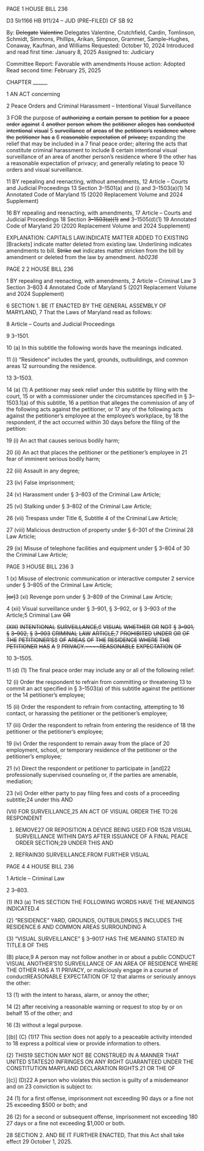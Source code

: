 PAGE 1
HOUSE BILL 236

D3 5lr1166
HB 911/24 – JUD (PRE–FILED) CF SB 92

By: ~~Delegate~~ ~~Valentine~~ Delegates Valentine, Crutchfield, Cardin, Tomlinson,
Schmidt, Simmons, Phillips, Arikan, Simpson, Grammer, Sample–Hughes,
Conaway, Kaufman, and Williams
Requested: October 10, 2024
Introduced and read first time: January 8, 2025
Assigned to: Judiciary

Committee Report: Favorable with amendments
House action: Adopted
Read second time: February 25, 2025

CHAPTER ______

1 AN ACT concerning

2 Peace Orders and Criminal Harassment – Intentional Visual Surveillance

3 FOR the purpose of ~~authorizing~~ ~~a~~ ~~certain~~ ~~person~~ ~~to~~ ~~petition~~ ~~for~~ ~~a~~ ~~peace~~ ~~order~~ ~~against~~
4 ~~another~~ ~~person~~ ~~whom~~ ~~the~~ ~~petitioner~~ ~~alleges~~ ~~has~~ ~~conducted~~ ~~intentional~~ ~~visual~~
5 ~~surveillance~~ ~~of~~ ~~areas~~ ~~of~~ ~~the~~ ~~petitioner’s~~ ~~residence~~ ~~where~~ ~~the~~ ~~petitioner~~ ~~has~~ ~~a~~
6 ~~reasonable~~ ~~expectation~~ ~~of~~ ~~privacy;~~ expanding the relief that may be included in a
7 final peace order; altering the acts that constitute criminal harassment to include
8 certain intentional visual surveillance of an area of another person’s residence where
9 the other has a reasonable expectation of privacy; and generally relating to peace
10 orders and visual surveillance.

11 BY repealing and reenacting, without amendments,
12 Article – Courts and Judicial Proceedings
13 Section 3–1501(a) and (i) and 3–1503(a)(1)
14 Annotated Code of Maryland
15 (2020 Replacement Volume and 2024 Supplement)

16 BY repealing and reenacting, with amendments,
17 Article – Courts and Judicial Proceedings
18 Section ~~3–1503(a)(1)~~ ~~and~~ 3–1505(d)(1)
19 Annotated Code of Maryland
20 (2020 Replacement Volume and 2024 Supplement)

EXPLANATION: CAPITALS LAW.INDICATE MATTER ADDED TO EXISTING
[Brackets] indicate matter deleted from existing law.
Underlining indicates amendments to bill.
~~Strike~~ ~~out~~ indicates matter stricken from the bill by amendment or deleted from the law by
amendment. *hb0236*

PAGE 2
2 HOUSE BILL 236

1 BY repealing and reenacting, with amendments,
2 Article – Criminal Law
3 Section 3–803
4 Annotated Code of Maryland
5 (2021 Replacement Volume and 2024 Supplement)

6 SECTION 1. BE IT ENACTED BY THE GENERAL ASSEMBLY OF MARYLAND,
7 That the Laws of Maryland read as follows:

8 Article – Courts and Judicial Proceedings

9 3–1501.

10 (a) In this subtitle the following words have the meanings indicated.

11 (i) “Residence” includes the yard, grounds, outbuildings, and common areas
12 surrounding the residence.

13 3–1503.

14 (a) (1) A petitioner may seek relief under this subtitle by filing with the court,
15 or with a commissioner under the circumstances specified in § 3–1503.1(a) of this subtitle,
16 a petition that alleges the commission of any of the following acts against the petitioner, or
17 any of the following acts against the petitioner’s employee at the employee’s workplace, by
18 the respondent, if the act occurred within 30 days before the filing of the petition:

19 (i) An act that causes serious bodily harm;

20 (ii) An act that places the petitioner or the petitioner’s employee in
21 fear of imminent serious bodily harm;

22 (iii) Assault in any degree;

23 (iv) False imprisonment;

24 (v) Harassment under § 3–803 of the Criminal Law Article;

25 (vi) Stalking under § 3–802 of the Criminal Law Article;

26 (vii) Trespass under Title 6, Subtitle 4 of the Criminal Law Article;

27 (viii) Malicious destruction of property under § 6–301 of the Criminal
28 Law Article;

29 (ix) Misuse of telephone facilities and equipment under § 3–804 of
30 the Criminal Law Article;

PAGE 3
HOUSE BILL 236 3

1 (x) Misuse of electronic communication or interactive computer
2 service under § 3–805 of the Criminal Law Article;

~~[or]~~3 (xi) Revenge porn under § 3–809 of the Criminal Law Article;

4 (xii) Visual surveillance under § 3–901, § 3–902, or § 3–903 of the
Article;5 Criminal Law ~~OR~~

~~(XIII)~~ ~~INTENTIONAL~~ ~~SURVEILLANCE,~~6 ~~VISUAL~~ ~~WHETHER~~ ~~OR~~ ~~NOT~~
~~§~~ ~~3–901,~~ ~~§~~ ~~3–902,~~ ~~§~~ ~~3–903~~ ~~CRIMINAL~~ ~~LAW~~ ~~ARTICLE,~~7 ~~PROHIBITED~~ ~~UNDER~~ ~~OR~~ ~~OF~~ ~~THE~~
~~PETITIONER’S~~8 ~~OF~~ ~~AREAS~~ ~~OF~~ ~~THE~~ ~~RESIDENCE~~ ~~WHERE~~ ~~THE~~ ~~PETITIONER~~ ~~HAS~~ ~~A~~
9 ~~PRIVACY.~~~~REASONABLE~~ ~~EXPECTATION~~ ~~OF~~

10 3–1505.

11 (d) (1) The final peace order may include any or all of the following relief:

12 (i) Order the respondent to refrain from committing or threatening
13 to commit an act specified in § 3–1503(a) of this subtitle against the petitioner or the
14 petitioner’s employee;

15 (ii) Order the respondent to refrain from contacting, attempting to
16 contact, or harassing the petitioner or the petitioner’s employee;

17 (iii) Order the respondent to refrain from entering the residence of
18 the petitioner or the petitioner’s employee;

19 (iv) Order the respondent to remain away from the place of
20 employment, school, or temporary residence of the petitioner or the petitioner’s employee;

21 (v) Direct the respondent or petitioner to participate in
[and]22 professionally supervised counseling or, if the parties are amenable, mediation;

23 (vi) Order either party to pay filing fees and costs of a proceeding
subtitle;24 under this AND

(VII) FOR SURVEILLANCE,25 AN ACT OF VISUAL ORDER THE
TO:26 RESPONDENT

1. REMOVE27 OR REPOSITION A DEVICE BEING USED FOR
1528 VISUAL SURVEILLANCE WITHIN DAYS AFTER ISSUANCE OF A FINAL PEACE ORDER
SECTION;29 UNDER THIS AND

2. REFRAIN30 SURVEILLANCE.FROM FURTHER VISUAL

PAGE 4
4 HOUSE BILL 236

1 Article – Criminal Law

2 3–803.

(1) IN3 (a) THIS SECTION THE FOLLOWING WORDS HAVE THE MEANINGS
INDICATED.4

(2) “RESIDENCE” YARD, GROUNDS, OUTBUILDINGS,5 INCLUDES THE
RESIDENCE.6 AND COMMON AREAS SURROUNDING A

(3) “VISUAL SURVEILLANCE” § 3–9017 HAS THE MEANING STATED IN
TITLE.8 OF THIS

(B) place,9 A person may not follow another in or about a public CONDUCT VISUAL
ANOTHER’S10 SURVEILLANCE OF AN AREA OF RESIDENCE WHERE THE OTHER HAS A
11 PRIVACY, or maliciously engage in a course of conductREASONABLE EXPECTATION OF
12 that alarms or seriously annoys the other:

13 (1) with the intent to harass, alarm, or annoy the other;

14 (2) after receiving a reasonable warning or request to stop by or on behalf
15 of the other; and

16 (3) without a legal purpose.

[(b)] (C) (1)17 This section does not apply to a peaceable activity intended to
18 express a political view or provide information to others.

(2) THIS19 SECTION MAY NOT BE CONSTRUED IN A MANNER THAT
UNITED STATES20 INFRINGES ON ANY RIGHT GUARANTEED UNDER THE
CONSTITUTION MARYLAND DECLARATION RIGHTS.21 OR THE OF

[(c)] (D)22 A person who violates this section is guilty of a misdemeanor and on
23 conviction is subject to:

24 (1) for a first offense, imprisonment not exceeding 90 days or a fine not
25 exceeding $500 or both; and

26 (2) for a second or subsequent offense, imprisonment not exceeding 180
27 days or a fine not exceeding $1,000 or both.

28 SECTION 2. AND BE IT FURTHER ENACTED, That this Act shall take effect
29 October 1, 2025.